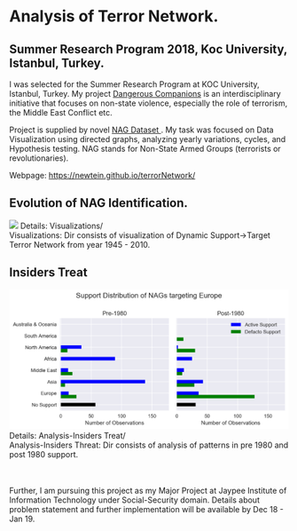 # Analysis of Terror Network.

## Summer Research Program 2018, Koc University, Istanbul, Turkey. 
I was selected for the Summer Research Program at KOC University, Istanbul, Turkey. My project <a href="https://nonstatearmedgroups.ku.edu.tr" target="_blank">Dangerous Companions</a> is an interdisciplinary initiative that focuses on non-state violence, especially the role of terrorism, the Middle East Conflict etc. 

Project is supplied by novel <a href="https://nonstatearmedgroups.ku.edu.tr" target="_blank"> NAG Dataset </a>. My task was focused on Data Visualization using directed graphs, analyzing yearly variations, cycles, and Hypothesis testing. NAG stands for Non-State Armed Groups (terrorists or revolutionaries).

Webpage: https://newtein.github.io/terrorNetwork/

## Evolution of NAG Identification.

<img src='Visualizations/NAGIDs_Comp.gif'/>
Details: Visualizations/ <br/>
Visualizations: Dir consists of visualization of Dynamic Support->Target Terror Network from year 1945 - 2010.

## Insiders Treat
<img src='Analysis-InsidersThreat/images/Europe.png'/>
Details: Analysis-Insiders Treat/ <br/>
Analysis-Insiders Threat: Dir consists of analysis of patterns in pre 1980 and post 1980 support.<br/> <br/> <br/>

Further, I am pursuing this project as my Major Project at Jaypee Institute of Information Technology under Social-Security domain. Details about problem statement and further implementation will be available by Dec 18 - Jan 19.
